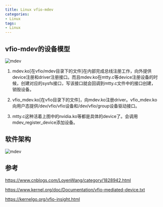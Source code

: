 ```yaml
---
title: Linux vfio-mdev
categories: 
- Linux
tags:
- Linux
---
```


## vfio-mdev的设备模型
![mdev](/images/Linux/虚拟化/mdev.png)

1. mdev.ko[在vfio/mdev目录下的文件]在内部完成总线注册工作，向外提供device注册和driver注册接口。而且mdev.ko在mtty.c等device注册设备的时候，创建对应的sysfs接口，写该接口就会回调到mtty.c文件中的接口创建，销毁设备。

2. vfio_mdev.ko[在vfio目录下的文件]，向mdev.ko注册driver。vfio_mdev.ko向用户态提供/dev/vfio/vfio设备和/dev/vfio/group设备驱动接口。

3. mtty.c这种活着上图中的nvidia.ko等都是具体的device了。会调用mdev_register_device添加设备。



## 软件架构
![mdev](/images/Linux/虚拟化/vfio-mdev.svg)

## 参考
https://www.cnblogs.com/LoyenWang/category/1828942.html

https://www.kernel.org/doc/Documentation/vfio-mediated-device.txt


https://kernelgo.org/vfio-insight.html

